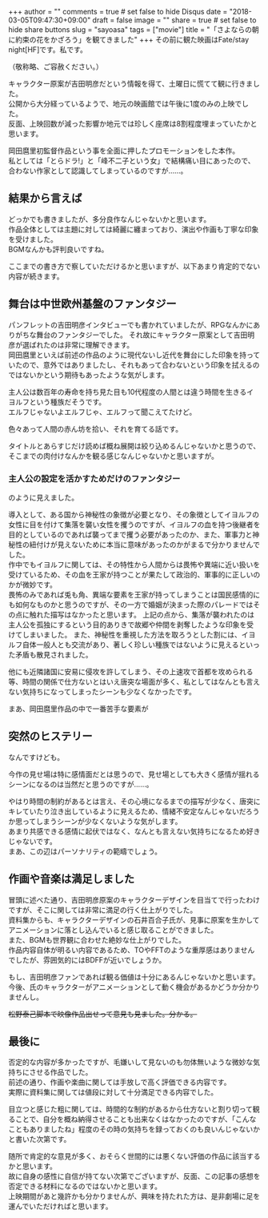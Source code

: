 +++
author = ""
comments = true	# set false to hide Disqus
date = "2018-03-05T09:47:30+09:00"
draft = false
image = ""
share = true	# set false to hide share buttons
slug = "sayoasa"
tags = ["movie"]
title = "「さよならの朝に約束の花をかざろう」を観てきました"
+++
その前に観た映画はFate/stay night[HF]です。私です。<!--more-->

（敬称略、ご容赦ください。）

キャラクター原案が吉田明彦だという情報を得て、土曜日に慌てて観に行きました。  
公開から大分経っているようで、地元の映画館では午後に1度のみの上映でした。  
反面、上映回数が減った影響か地元では珍しく座席は8割程度埋まっていたかと思います。

岡田麿里初監督作品という事を全面に押したプロモーションをした本作。  
私としては「とらドラ!」と「峰不二子という女」で結構痛い目にあったので、合わない作家として認識してしまっているのですが……。

## 結果から言えば

どっかでも書きましたが、多分良作なんじゃないかと思います。  
作品全体としては主題に対しては綺麗に纏まっており、演出や作画も丁寧な印象を受けました。  
BGMなんかも評判良いですね。

ここまでの書き方で察していただけるかと思いますが、以下あまり肯定的でない内容が続きます。

## 舞台は中世欧州基盤のファンタジー
パンフレットの吉田明彦インタビューでも書かれていましたが、RPGなんかにありがちな舞台のファンタジーでした。 
それ故にキャラクター原案として吉田明彦が選ばれたのは非常に理解できます。   
岡田麿里といえば前述の作品のように現代ないし近代を舞台にした印象を持っていたので、意外ではありましたし、それもあって合わないという印象を拭えるのではないかという期待もあったような気がします。

主人公は数百年の寿命を持ち見た目も10代程度の人間とは違う時間を生きるイヨルフという種族だそうです。  
エルフじゃないよエルフじゃ、エルフって聞こえてたけど。

色々あって人間の赤ん坊を拾い、それを育てる話です。

タイトルとあらすじだけ読めば概ね展開は絞り込めるんじゃないかと思うので、そこまでの肉付けなんかを観る感じなんじゃないかと思いますが。

### 主人公の設定を活かすためだけのファンタジー
のように見えました。  

導入として、ある国から神秘性の象徴が必要となり、その象徴としてイヨルフの女性に目を付けて集落を襲い女性を攫うのですが、イヨルフの血を持つ後継者を目的としているのであれば襲ってまで攫う必要があったのか、また、軍事力と神秘性の紐付けが見えないために本当に意味があったのかがまるで分かりませんでした。  
作中でもイヨルフに関しては、その特性から人間からは畏怖や異端に近い扱いを受けているため、その血を王家が持つことが果たして政治的、軍事的に正しいのかが微妙です。   
畏怖のみであれば兎も角、異端な要素を王家が持ってしまうことは国民感情的にも如何なものかと思うのですが、その一方で婚姻が決まった際のパレードではその点に触れた描写はなかったと思います。
上記の点から、集落が襲われたのは主人公を孤独にするという目的ありきで故郷や仲間を剥奪したような印象を受けてしまいました。
また、神秘性を重視した方法を取ろうとした割には、イヨルフ自体一般人とも交流があり、著しく珍しい種族ではないように見えるといった矛盾も散見されました。

他にも近隣諸国に安易に侵攻を許してしまう、その上速攻で首都を攻められる等、時間の関係で仕方ないとはいえ唐突な場面が多く、私としてはなんとも言えない気持ちになってしまったシーンも少なくなかったです。

まあ、岡田麿里作品の中で一番苦手な要素が

## 突然のヒステリー

なんですけども。

今作の見せ場は特に感情面だとは思うので、見せ場としても大きく感情が揺れるシーンになるのは当然だと思うのですが……。

やはり時間の制約があるとは言え、その心境になるまでの描写が少なく、唐突にキレていたり泣き出しているように見えるため、情緒不安定なんじゃないだろうか思ってしまうシーンが少なくないような気がします。  
あまり共感できる感情に起伏ではなく、なんとも言えない気持ちになるため好きじゃないです。  
まあ、この辺はパーソナリティの範疇でしょう。

## 作画や音楽は満足しました

冒頭に述べた通り、吉田明彦原案のキャラクターデザインを目当てで行ったわけですが、そこに関しては非常に満足の行く仕上がりでした。  
資料集からも、キャラクターデザインの石井百合子氏が、見事に原案を生かしてアニメーションに落とし込んでいると感じ取ることができました。  
また、BGMも世界観に合わせた絶妙な仕上がりでした。  
作品内容自体が明るい内容であるため、TOやFFTのような重厚感はありませんでしたが、雰囲気的にはBDFFが近いでしょうか。

もし、吉田明彦ファンであれば観る価値は十分にあるんじゃないかと思います。  
今後、氏のキャラクターがアニメーションとして動く機会があるかどうか分かりませんし。

<del>松野泰己脚本で映像作品出せって意見も見ました。分かる。</del>

## 最後に

否定的な内容が多かったですが、毛嫌いして見ないのも勿体無いような微妙な気持ちにさせる作品でした。  
前述の通り、作画や楽曲に関しては手放しで高く評価できる内容です。  
実際に資料集に関しては値段に対して十分満足できる内容でした。

目立つと感じた粗に関しては、時間的な制約があるから仕方ないと割り切って観ることで、自分を概ね納得させることも出来なくはなかったのですが、「こんなこともありましたね」程度のその時の気持ちを録っておくのも良いんじゃないかと書いた次第です。

随所で肯定的な意見が多く、おそらく世間的には悪くない評価の作品に該当するかと思います。  
故に自身の感性に自信が持てない次第でございますが、反面、この記事の感想を否定できる材料になるのではないかと思います。  
上映期間があと幾許かも分かりませんが、興味を持たれた方は、是非劇場に足を運んでいただければと思います。